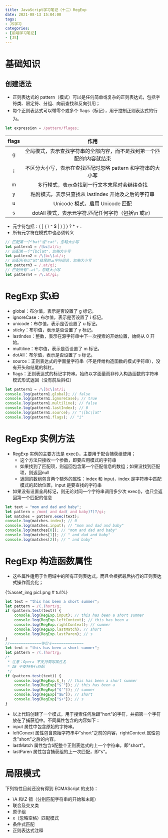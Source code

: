 ```yaml
---
title: JavaScript学习笔记（十二）RegExp
date: 2021-08-13 15:04:00
tags:
- JS学习
categories:
- [前端学习笔记]
- [JS]
---
```


# 基础知识

## 创建语法

* 正则表达式的 pattern（模式）可以是任何简单或复杂的正则表达式，包括字符类、限定符、分组、向前查找和反向引用；
* 每个正则表达式可以ࣛ带零个或多个 flags（标记），用于控制正则表达式的行为。

~~~js
let expression = /pattern/flages;
~~~

| flags | 作用 |
| :--: | :--: |
| g | 全局模式，表示查找字符串的全部内容，而不是找到第一个匹配的f内容就结束 |
| i | 不区分大小写，表示在查找匹配时忽略 pattern 和字符串的大小写 |
| m | 多行模式，表示查找到一行文本末尾时会继续查找 |
| y | 粘附模式，表示只查找从 lastIndex 开始及之后的字符串 |
| u | Unicode 模式，启用 Unicode 匹配 |
| s | dotAll 模式，表示元字符.匹配任何字符（包括\n 或\r） |

* 元字符包括：( [ { \ ^ $ | ) ] } ? * + .
* 所有元字符在模式中也必须转义

~~~js
// 匹配第一个"bat"或"cat"，忽略大小写
let pattern1 = /[bc]at/i;
// 匹配第一个"[bc]at"，忽略大小写
let pattern2 = /\[bc\]at/i; 
// 匹配所有以"at"结尾的三字符组合，忽略大小写
let pattern3 = /.at/gi; 
// 匹配所有".at"，忽略大小写
let pattern4 = /\.at/gi;
~~~

# RegExp 实ׁኔᙝ

* global：布尔值，表示是否设置了 g 标记。
* ignoreCase：布尔值，表示是否设置了 i 标记。
* unicode：布尔值，表示是否设置了 u 标记。
* sticky：布尔值，表示是否设置了 y 标记。
* lastIndex：整数，表示在源字符串中下一次搜索的开始位置，始终从 0 开始。
* multiline：布尔值，表示是否设置了 m 标记。
* dotAll：布尔值，表示是否设置了 s 标记。
* source：正则表达式的字面量字符串（不是传给构造函数的模式字符串），没有开头和结尾的斜杠。
* flags：正则表达式的标记字符串。始终以字面量而非传入构造函数的字符串模式形式返回（没有前后斜杠）

~~~js
let pattern1 = /\[bc\]at/i; 
console.log(pattern1.global); // false 
console.log(pattern1.ignoreCase); // true 
console.log(pattern1.multiline); // false 
console.log(pattern1.lastIndex); // 0 
console.log(pattern1.source); // "\[bc\]at" 
console.log(pattern1.flags); // "i"
~~~

# RegExp 实例方法

* RegExp 实例的主要方法是 exec()，主要用于配合捕获组使用；
    * 这个方法只接收一个参数，即要应用模式的字符串
    * 如果找到了匹配项，则返回包含第一个匹配信息的数组；如果没找到匹配项，则返回null
    * 返回的数组包含两个额外的属性：index 和 input，index 是字符串中匹配模式的起始位置，input 是要查找的字符串
* 如果没有设置全局标记，则无论对同一个字符串调用多少次 exec()，也只会返回第一个匹配的信息

~~~js
let text = "mom and dad and baby"; 
let pattern = /mom( and dad( and baby)?)?/gi; 
let matches = pattern.exec(text); 
console.log(matches.index); // 0 
console.log(matches.input); // "mom and dad and baby" 
console.log(matches[0]); // "mom and dad and baby" 
console.log(matches[1]); // " and dad and baby" 
console.log(matches[2]); // " and baby"
~~~

# RegExp 构造函数属性

* 这些属性适用于作用域中的所有正则表达式，而且会根据最后执行的正则表达式操作而变化；

{%asset_img pic1.png # tu1%}

~~~js
let text = "this has been a short summer"; 
let pattern = /(.)hort/g; 
if (pattern.test(text)) { 
    console.log(RegExp.input); // this has been a short summer 
    console.log(RegExp.leftContext); // this has been a 
    console.log(RegExp.rightContext); // summer 
    console.log(RegExp.lastMatch); // short 
    console.log(RegExp.lastParen); // s 
}
//==============等价于==============
let text = "this has been a short summer"; 
let pattern = /(.)hort/g; 
/* 
 * 注意：Opera 不支持简写属性名
 * IE 不支持多行匹配
 */ 
if (pattern.test(text)) { 
    console.log(RegExp.$_); // this has been a short summer 
    console.log(RegExp["$`"]); // this has been a 
    console.log(RegExp["$'"]); // summer 
    console.log(RegExp["$&"]); // short 
    console.log(RegExp["$+"]); // s 
}
~~~
* 以上代码创建了一个模式，用于搜索任何后跟"hort"的字符，并把第一个字符放在了捕获组中。不同属性包含的内容如下：
* input 属性中包含原始的字符串。
* leftConext 属性包含原始字符串中"short"之前的内容，rightContext 属性包含"short"之后的内容。
* lastMatch 属性包含ӛ配整个正则表达式的上一个字符串，即"short"。 
* lastParen 属性包含捕获组的上一次匹配，即"s"。

# 局限模式

下列特性目前还没有得到 ECMAScript 的支持：
* \A 和\Z 错（分别匹配字符串的开始和末尾）
* 联合及交叉类
* 原子组
* x（忽略空格）匹配模式
* 条件式匹配
* 正则表达式注释